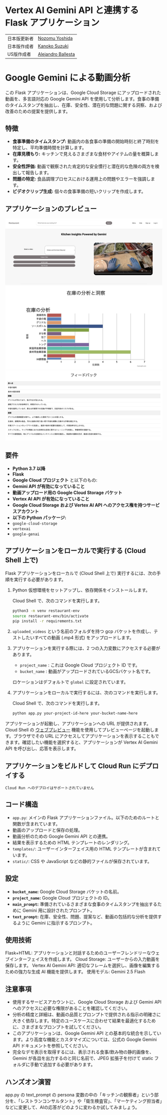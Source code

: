 # Vertex AI Gemini API と連携する Flask アプリケーション

| | |
| --- | --- |
| 日本版更新者 | [Nozomu Yoshida](https://gitlab.com/nozoyoshida)|
| 日本版作成者 | [Kanoko Suzuki](https://moma.corp.google.com/person/kanoko?q=kanoko)|
| US版作成者 | [Alejandro Ballesta](https://gitlab.com/alejandrobr1) |

# Google Gemini による動画分析

この Flask アプリケーションは、Google Cloud Storage にアップロードされた動画を、多言語対応の Google Gemini API を使用して分析します。食事の準備のタイムスタンプを抽出し、在庫、安全性、潜在的な問題に関する洞察、および改善のための提案を提供します。

## 特徴

- **食事準備のタイムスタンプ:** 動画内の各食事の準備の開始時刻と終了時刻を特定し、平均準備時間を計算します。
- **在庫見積もり:** キッチンで見えるさまざまな食材やアイテムの量を概算します。
- **安全性評価:** 動画で観察された肯定的な安全慣行と潜在的な危険の両方を検出して報告します。
- **問題の特定:** 食品調理プロセスにおける運用上の問題やエラーを強調します。
- **ビデオクリップ生成:** 個々の食事準備の短いクリップを作成します。

## アプリケーションのプレビュー

![代替テキスト](static/application_preview_images/index_image.png)
![代替テキスト](static/application_preview_images/inventory_image.png)
![代替テキスト](static/application_preview_images/insight_image.png)

## 要件

- **Python 3.7 以降**
- **Flask**
- **Google Cloud プロジェクト** と以下のもの:
- **Gemini API が有効になっていること**
- **動画アップロード用の Google Cloud Storage バケット**
- **Vertex AI API が有効になっていること**
- **Google Cloud Storage および Vertex AI API へのアクセス権を持つサービスアカウント**
- **以下の Python パッケージ:**
- `google-cloud-storage`
- `vertexai`
- `google-genai`

## アプリケーションをローカルで実行する (Cloud Shell 上で)

Flask アプリケーションをローカルで (Cloud Shell 上で) 実行するには、次の手順を実行する必要があります。

1. Python 仮想環境をセットアップし、依存関係をインストールします。

   Cloud Shell で、次のコマンドを実行します。

   ```bash
   python3 -m venv restaurant-env
   source restaurant-env/bin/activate
   pip install -r requirements.txt
   ```

2. `uploaded_videos` という名前のフォルダを持つ gcp バケットを作成し、テストしたいすべての動画 (.mp4 形式) をアップロードします。

3. アプリケーションを実行する際には、2 つの入力変数にアクセスする必要があります。

   - `project_name` : これは Google Cloud プロジェクト ID です。
   - `bucket_name` : 動画がアップロードされているGCSバケット名です。

   ロケーションはデフォルトで `global` に設定されています。

4. アプリケーションをローカルで実行するには、次のコマンドを実行します。

   Cloud Shell で、次のコマンドを実行します。

   ```bash
   python app.py your-project-id-here your-bucket-name-here
   ```

アプリケーションが起動し、アプリケーションへの URL が提供されます。Cloud Shell の [ウェブプレビュー](https://cloud.google.com/shell/docs/using-web-preview) 機能を使用してプレビューページを起動します。ブラウザでその URL にアクセスしてアプリケーションを表示することもできます。確認したい機能を選択すると、アプリケーションが Vertex AI Gemini API を呼び出し、応答を表示します。

## アプリケーションをビルドして Cloud Run にデプロイする

    Cloud Run へのデプロイはサポートされていません

## コード構造

- `app.py`: メインの Flask アプリケーションファイル。以下のためのルートと関数が含まれています。
- 動画のアップロードと保存の処理。
- 動画分析のための Google Gemini API との連携。
- 結果を表示するための HTML テンプレートのレンダリング。
- `templates/`: ユーザーインターフェイス用の HTML テンプレートが含まれています。
- `static/`: CSS や JavaScript などの静的ファイルが保存されています。

## 設定

- **`bucket_name`:** Google Cloud Storage バケットの名前。
- **`project_name`:** Google Cloud プロジェクトの ID。
- **`main_prompt`:** 準備されているさまざまな食事のタイムスタンプを抽出するために Gemini 用に設計されたプロンプト。
- **`text_prompt`:** 在庫、安全性、問題、提案など、動画の包括的な分析を提供するように Gemini に指示するプロンプト。

## 使用技術

Flask+HTML: アプリケーションと対話するためのユーザーフレンドリーなウェブインターフェイスを作成します。
Cloud Storage: ユーザーからの入力動画を保存します。
Vertex AI Gemini API: 適切なフレームを選択し、画像を編集するための強力な生成 AI 機能を提供します。
使用モデル: Gemini 2.5 Flash

## 注意事項

- 使用するサービスアカウントに、Google Cloud Storage および Gemini API へのアクセスに必要な権限があることを確認してください。
- 分析の精度と詳細は、動画の品質とプロンプトで提供される指示の明確さに大きく依存します。特定のユースケースに合わせて結果を最適化するために、さまざまなプロンプトを試してください。
- このアプリケーションは、Google Gemini API との基本的な統合を示しています。より高度な機能とカスタマイズについては、公式の Google Gemini API ドキュメントを参照してください。
- 完全なデモ表示を取得するには、表示される食事/飲み物の静的画像を、Gemini が各皿を出力するのと同じ名前で、JPEG 拡張子を付けて static フォルダに手動で追加する必要があります。

## ハンズオン演習

app.py の text_prompt の persona 変数の中の「キッチンの観察者」という部分を、「レストランコンサルタント」や「衛生検査官」、「マーケティング担当者」などに変更して、AIの応答がどのように変わるか試してみましょう。
